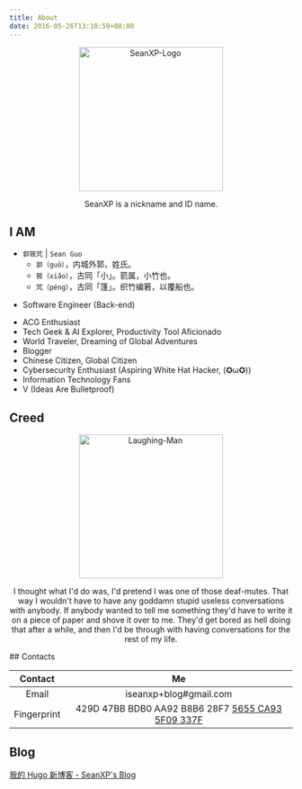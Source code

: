 ```yaml
---
title: About
date: 2016-05-26T13:10:59+08:00
---
```

<div align=center>
<img src="https://image.seanxp.com/avatar.png" width="256" height="256" alt="SeanXP-Logo"/>
<p>SeanXP is a nickname and ID name.</p>
</div>

## I AM
* `郭筱竼` | `Sean Guo`
    * `郭（guō）`，内城外郭，姓氏。
    * `筱（xiǎo）`，古同「小」。箭属，小竹也。
    * `竼（péng）`，古同「篷」。织竹编箬，以覆船也。
- Software Engineer (Back-end)
* ACG Enthusiast
* Tech Geek & AI Explorer, Productivity Tool Aficionado
* World Traveler, Dreaming of Global Adventures
* Blogger
* Chinese Citizen, Global Citizen
* Cybersecurity Enthusiast (Aspiring White Hat Hacker, (✪ω✪))
* Information Technology Fans
* V (Ideas Are Bulletproof)

## Creed
<div align=center>
<img src="https://seanxpcom-1252122045.cos.ap-nanjing.myqcloud.com/images/Laughing-Man.svg" width="256" height="256" alt="Laughing-Man"/>
<p>I thought what I'd do was, I'd pretend I was one of those deaf-mutes. That way I wouldn't have to have any goddamn stupid useless conversations with anybody. If anybody wanted to tell me something they'd have to write it on a piece of paper and shove it over to me. They'd get bored as hell doing that after a while, and then I'd be through with having conversations for the rest of my life.</p>
</div>
## Contacts

|   Contact   |                                                          Me                                                           |
| :---------: | :-------------------------------------------------------------------------------------------------------------------: |
|    Email    |                                                iseanxp+blog#gmail.com                                                 |
| Fingerprint | 429D 47BB BDB0 AA92 B8B6  28F7 [5655 CA93 5F09 337F](https://pgp.mit.edu/pks/lookup?op=get&search=0x5655CA935F09337F) |

## Blog
[我的 Hugo 新博客 - SeanXP's Blog](https://seanxp.com/new-hugo-blog/)
